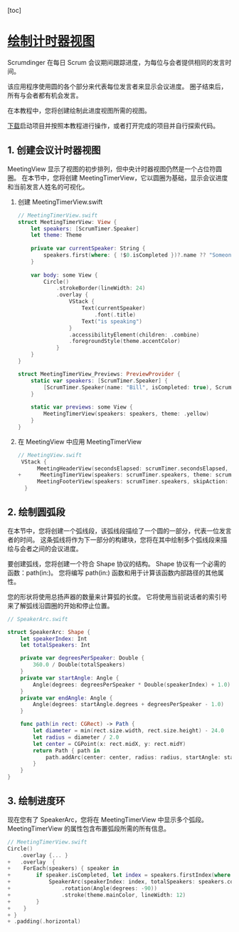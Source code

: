 [toc]

# [绘制计时器视图](https://developer.apple.com/tutorials/app-dev-training/drawing-the-timer-view)

Scrumdinger 在每日 Scrum 会议期间跟踪进度，为每位与会者提供相同的发言时间。

该应用程序使用圆的各个部分来代表每位发言者来显示会议进度。 圈子结束后，所有与会者都有机会发言。

在本教程中，您将创建绘制此进度视图所需的视图。

[下载](https://docs-assets.developer.apple.com/published/289cd224c514b3de7d294977c4939292/DrawingTheTimerView.zip)启动项目并按照本教程进行操作，或者打开完成的项目并自行探索代码。

## 1. 创建会议计时器视图

MeetingView 显示了视图的初步排列，但中央计时器视图仍然是一个占位符圆圈。 在本节中，您将创建 MeetingTimerView，它以圆圈为基础，显示会议进度和当前发言人姓名的可视化。

1. 创建 MeetingTimerView.swift

   ```swift
   // MeetingTimerView.swift
   struct MeetingTimerView: View {
       let speakers: [ScrumTimer.Speaker]
       let theme: Theme
       
       private var currentSpeaker: String {
           speakers.first(where: { !$0.isCompleted })?.name ?? "Someone"
       }
       
       var body: some View {
           Circle()
               .strokeBorder(lineWidth: 24)
               .overlay {
                   VStack {
                       Text(currentSpeaker)
                           .font(.title)
                       Text("is speaking")
                   }
                   .accessibilityElement(children: .combine)
                   .foregroundStyle(theme.accentColor)
               }
       }
   }
   
   struct MeetingTimerView_Previews: PreviewProvider {
       static var speakers: [ScrumTimer.Speaker] {
           [ScrumTimer.Speaker(name: "Bill", isCompleted: true), ScrumTimer.Speaker(name: "Cathy", isCompleted: false)]
       }
       
       static var previews: some View {
           MeetingTimerView(speakers: speakers, theme: .yellow)
       }
   }
   ```

2. 在 MeetingView 中应用 MeetingTimerView

   ```swift
   // MeetingView.swift
    VStack {
         MeetingHeaderView(secondsElapsed: scrumTimer.secondsElapsed, secondsRemaining: scrumTimer.secondsRemaining, theme: scrum.theme)
   +      MeetingTimerView(speakers: scrumTimer.speakers, theme: scrum.theme)
         MeetingFooterView(speakers: scrumTimer.speakers, skipAction: scrumTimer.skipSpeaker)
     }
   ```

## 2. 绘制圆弧段

在本节中，您将创建一个弧线段，该弧线段描绘了一个圆的一部分，代表一位发言者的时间。 这条弧线将作为下一部分的构建块，您将在其中绘制多个弧线段来描绘与会者之间的会议进度。

要创建弧线，您将创建一个符合 Shape 协议的结构。 Shape 协议有一个必需的函数：path(in:)。 您将编写 path(in:) 函数和用于计算该函数内部路径的其他属性。

您的形状将使用总扬声器的数量来计算弧的长度。 它将使用当前说话者的索引号来了解弧线沿圆圈的开始和停止位置。

```swift
// SpeakerArc.swift

struct SpeakerArc: Shape {
    let speakerIndex: Int
    let totalSpeakers: Int

    private var degreesPerSpeaker: Double {
        360.0 / Double(totalSpeakers)
    }
    private var startAngle: Angle {
        Angle(degrees: degreesPerSpeaker * Double(speakerIndex) + 1.0)
    }
    private var endAngle: Angle {
        Angle(degrees: startAngle.degrees + degreesPerSpeaker - 1.0)
    }

    func path(in rect: CGRect) -> Path {
        let diameter = min(rect.size.width, rect.size.height) - 24.0
        let radius = diameter / 2.0
        let center = CGPoint(x: rect.midX, y: rect.midY)
        return Path { path in
            path.addArc(center: center, radius: radius, startAngle: startAngle, endAngle: endAngle, clockwise: false)
        }
    }
}
```

## 3. 绘制进度环

现在您有了 SpeakerArc，您将在 MeetingTimerView 中显示多个弧段。 MeetingTimerView 的属性包含布置弧段所需的所有信息。

```swift
// MeetingTimerView.swift
Circle()
	.overlay {... }
+	.overlay  {
+    ForEach(speakers) { speaker in
+        if speaker.isCompleted, let index = speakers.firstIndex(where: { $0.id == speaker.id }) {
+            SpeakerArc(speakerIndex: index, totalSpeakers: speakers.count)
+                .rotation(Angle(degrees: -90))
+                .stroke(theme.mainColor, lineWidth: 12)
+        }
+    }
+ }
+ .padding(.horizontal)


```

